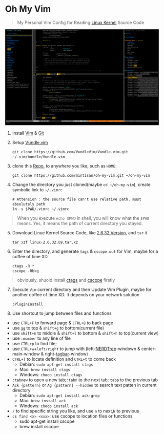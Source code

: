 # Oh My Vim

> My Personal Vim Config for Reading [Linux Kernel](http://kernel.org/) Source Code

![](./attach/last_effect.png)


1. Install [Vim](http://www.vim.org/) & [Git](https://git-scm.com/)

2. Setup [Vundle.vim](https://github.com/VundleVim/Vundle.vim)

    ```
    git clone https://github.com/VundleVim/Vundle.vim.git ~/.vim/bundle/Vundle.vim
    ```

3. clone this [Repo.](https://github.com/mintisan/oh-my-vim) to anywhere you like, such as `HOME`:

    ```
    git clone https://github.com/mintisan/oh-my-vim.git ~/oh-my-vim
    ```

4. Change the directory you just cloned(maybe `cd ~/oh-my-vim`), create symbolic link to `~/.vimrc`

    ```
    # Attension : the source file can't use relative path, must absolutely path
    ln -s $PWD/.vimrc ~/.vimrc
    ```
> When you execute `echo $PWD` in shell, you will know what the `$PWD` means. 
> Yes, it means the path of current directory you stayed.

5. Download Linue Kernel Source Code, like [2.6.32 Version](https://cdn.kernel.org/pub/linux/kernel/v2.6/longterm/v2.6.32/linux-2.6.32.69.tar.xz), and `tar` it 

    ```
    tar xzf linux-2.6.32.69.tar.xz
    ``` 

6. Enter the directory, and generate `tags` & `cscope.out` for Vim, maybe for a coffee of time XD

    ```
    ctags -R *
    cscope -Rbkq
    ```
> obviously, shuold install [ctags](http://ctags.sourceforge.net/) and [cscope](http://cscope.sourceforge.net/) firstly

7. Execute `Vim` current directory and then Update Vim Plugin, maybe for another coffee of time XD. It depends on your network solution

    ```
    :PluginInstall
    ```

8. Use shortcut to jump between files and functions

- use `CTRL+F` to forward page & `CTRL+B` to back page
- use `gg` to top & `shift+g` to bottom(current file)
- use `shift+m` to middle & `shift+l` to bottom & `shift+h` to top(current view)
- use `:number` to any line of file
- use `CTRL+p` to find file;
- use `CTRL+w`+`left/right` to jump with (left-[NERDTree](https://github.com/scrooloose/nerdtree)-windown & center-main-window & right-[tagbar](https://github.com/majutsushi/tagbar)-window)
- `CTRL+]` to locate definition and `CTRL+t` to come back
	- Debian: `sudo apt-get install ctags`
	- Mac: `brew install ctags`
	- Windows: `choco install ctags`
- `:tabnew` to open a new tab;`:tabn` to the next tab; `tabp` to the previous tab
- `Ack {pattern}` or `Ag {pattern} --hidden` to search text patten in current directory
	- Debian: `sudo apt-get install ack-grep`
	- Mac: `brew install ack`
	- Windows: `choco install ack`
- `/` to find specific string you like, and use `n` to next,`N` to previous
- `cs find <x> <xxx>`: use cscope to location files or functions
	- sudo apt-get install cscope
	- brew install cscope
